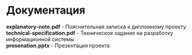 
# Документация

**explanatory-note.pdf** - Пояснительная записка к дипломному проекту <br>
**technical-specification.pdf** - Техническое задание на разработку информационной системы<br>
**presenation.pptx** - Презентация проекта